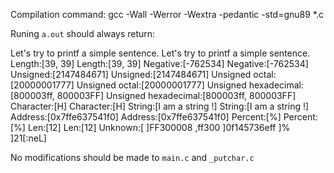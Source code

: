 Compilation command: gcc -Wall -Werror -Wextra -pedantic -std=gnu89 *.c


Runing `a.out` should always return:

Let's try to printf a simple sentence.
Let's try to printf a simple sentence.
Length:[39, 39]
Length:[39, 39]
Negative:[-762534]
Negative:[-762534]
Unsigned:[2147484671]
Unsigned:[2147484671]
Unsigned octal:[20000001777]
Unsigned octal:[20000001777]
Unsigned hexadecimal:[800003ff, 800003FF]
Unsigned hexadecimal:[800003ff, 800003FF]
Character:[H]
Character:[H]
String:[I am a string !]
String:[I am a string !]
Address:[0x7ffe637541f0]
Address:[0x7ffe637541f0]
Percent:[%]
Percent:[%]
Len:[12]
Len:[12]
Unknown:[
]FF300008 ,ff300
]0f145736eff
]%
]21[:neL]


No modifications should be made to `main.c` and `_putchar.c`

